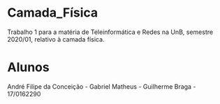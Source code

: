 # Camada_Física

Trabalho 1 para a matéria de Teleinformática e Redes na UnB, semestre 2020/01, relativo à camada física. 

# Alunos

André Filipe da Conceição - 
Gabriel Matheus - 
Guilherme Braga - 17/0162290
